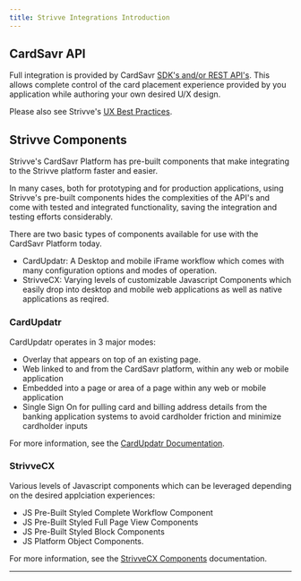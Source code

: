```yaml
---
title: Strivve Integrations Introduction
---
```


## CardSavr API

Full integration is provided by CardSavr [SDK's and/or REST API's](/api-sdk/introduction).  This allows complete control of the card placement experience provided by you application while authoring your own desired U/X design.

Please also see Strivve's [UX Best Practices](/integrations/best-practices).

## Strivve Components

Strivve's CardSavr Platform has pre-built components that make integrating to the Strivve platform faster and easier.

In many cases, both for prototyping and for production applications, using Strivve's pre-built components hides the complexities of the API's and come with tested and integrated functionality, saving the integration and testing efforts considerably.

There are two basic types of components available for use with the CardSavr Platform today.
* CardUpdatr: A Desktop and mobile iFrame workflow which comes with many configuration options and modes of operation.
* StrivveCX: Varying levels of customizable Javascript Components which easily drop into desktop and mobile web applications as well as native applications as reqired.

### CardUpdatr

CardUpdatr operates in 3 major modes:
* Overlay that appears on top of an existing page.
* Web linked to and from the CardSavr platform, within any web or mobile application
* Embedded into a page or area of a page within any web or mobile application
* Single Sign On for pulling card and billing address details from the banking application systems to avoid cardholder friction and minimize cardholder inputs

For more information, see the [CardUpdatr Documentation](/integrations/cardupdatr).


### StrivveCX
Various levels of Javascript components which can be leveraged depending on the desired applciation experiences:
* JS Pre-Built Styled Complete Workflow Component
* JS Pre-Built Styled Full Page View Components
* JS Pre-Built Styled Block Components
* JS Platform Object Components.

For more information, see the [StrivveCX Components](/integrations/strivve-cx) documentation.
 
***    
    




